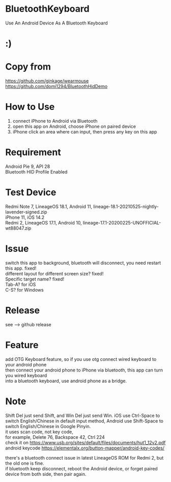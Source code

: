 # BluetoothKeyboard
Use An Android Device As A Bluetooth Keyboard 


# :)

# Copy from
https://github.com/ginkage/wearmouse<br/>
https://github.com/domi1294/BluetoothHidDemo

# How to Use
1. connect iPhone to Android via Bluetooth<br/>
2. open this app on Android, choose iPhone on paired device<br/>
3. iPhone click an area where can input, then press any key on this app

# Requirement
Android Pie 9, API 28<br/>
Bluetooth HID Profile Enabled

# Test Device 
Redmi Note 7, LineageOS 18.1, Android 11, lineage-18.1-20210525-nightly-lavender-signed.zip<br/>
iPhone 11, iOS 14.2<br/>
Redmi 2, LineageOS 17.1, Android 10, lineage-17.1-20200225-UNOFFICIAL-wt88047.zip<br/>

# Issue
switch this app to background, bluetooth will disconnect, you need restart this app. fixed!<br/>
different layout for different screen size? fixed!<br/>
Specific target name? fixed!<br/>
Tab-A? for iOS<br/>
C-S? for Windows<br/>

# Release
see --> github release

# Feature
add OTG Keyboard feature, so if you use otg connect wired keyboard to your android phone<br/>
then connect your android phone to iPhone via bluetooth, this app can turn you wired keyboard<br/>
into a bluetooth keyboard, use android phone as a bridge.

# Note
Shift Del just send Shift, and Win Del just send Win. iOS use Ctrl-Space to switch English/Chinese in default input method, Android use Shift-Space to switch English/Chinese in Google Pinyin.<br/>
it uses scan code, not key code,<br/>
for example, Delete 76, Backspace 42, Ctrl 224<br/>
check it on https://www.usb.org/sites/default/files/documents/hut1_12v2.pdf<br/>
android keycode https://elementalx.org/button-mapper/android-key-codes/ <br/>

there's a bluetooth connect issue in latest LineageOS ROM for Redmi 2, but the old one is fine.<br/>
if bluetooth keep disconnect, reboot the Android device, or forget paired device from both side, then pair again.
